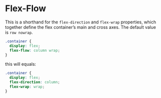 # Flex-Flow
This is a shorthand for the `flex-direction` and `flex-wrap` properties, which together define the flex container’s main and cross axes. The default value is `row nowrap`.

```css {3}
.container {
  display: flex;
  flex-flow: column wrap;
}
```

this will equals:
```css {3,4}
.container {
  display: flex;
  flex-direction: column;
  flex-wrap: wrap;
}
```